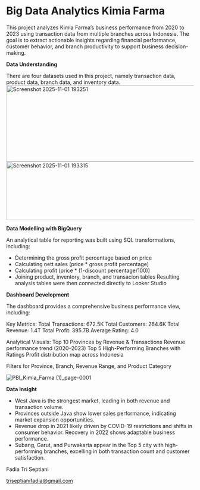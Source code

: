 # Big Data Analytics Kimia Farma

This project analyzes Kimia Farma’s business performance from 2020 to 2023 using transaction data from multiple branches across Indonesia. The goal is to extract actionable insights regarding financial performance, customer behavior, and branch productivity to support business decision-making.

**Data Understanding**

There are four datasets used in this project, namely transaction data, product data, branch data, and inventory data. 
<img width="632" height="205" alt="Screenshot 2025-11-01 193251" src="https://github.com/user-attachments/assets/00d8f20a-63aa-4475-b13d-ff8c9f589826" />
<img width="616" height="157" alt="Screenshot 2025-11-01 193315" src="https://github.com/user-attachments/assets/623fb040-302e-4499-8768-c3a502e059d3" />


**Data Modelling with BigQuery**

An analytical table for reporting was built using SQL transformations, including:
- Determining the gross profit percentage based on price
- Calculating nett sales (price * gross profit percentage)
- Calculating profit (price * (1-discount percentage/100))
- Joining product, inventory, branch, and transacion tables
Resulting analysis tables were then connected directly to Looker Studio

**Dashboard Development**

The dashboard provides a comprehensive business performance view, including:

Key Metrics:
Total Transactions: 672.5K
Total Customers: 264.6K
Total Revenue: 1.4T
Total Profit: 395.7B
Average Rating: 4.0

Analytical Visuals:
Top 10 Provinces by Revenue & Transactions
Revenue performance trend (2020–2023)
Top 5 High-Performing Branches with Ratings
Profit distribution map across Indonesia

Filters for Province, Branch, Revenue Range, and Product Category

![PBI_Kimia_Farma (1)_page-0001](https://github.com/user-attachments/assets/32a697c9-a8fc-46c9-aee9-df1db9d3be28)


**Data Insight**

- West Java is the strongest market, leading in both revenue and transaction volume.
- Provinces outside Java show lower sales performance, indicating market expansion opportunities.
- Revenue drop in 2021 likely driven by COVID-19 restrictions and shifts in consumer behavior. Recovery in 2022 shows adaptable business performance.
- Subang, Garut, and Purwakarta appear in the Top 5 city with high-performing branches, excelling in both transaction count and customer satisfaction.

Fadia Tri Septiani

triseptianifadia@gmail.com 
